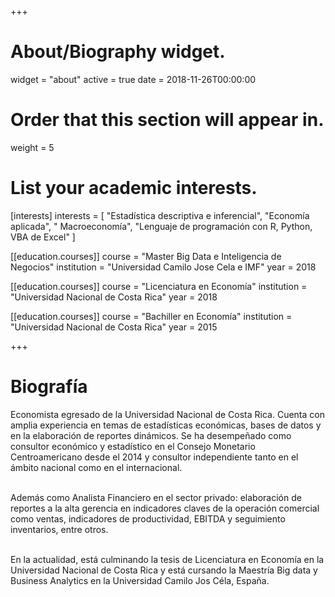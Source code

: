 +++
# About/Biography widget.
widget = "about"
active = true
date = 2018-11-26T00:00:00

# Order that this section will appear in.
weight = 5

# List your academic interests.
[interests]
  interests = [
    "Estadística descriptiva e inferencial",
    "Economía aplicada",
    " Macroeconomía",
	"Lenguaje de programación con R, Python, VBA de Excel"
  ]

[[education.courses]]
  course = "Master Big Data e Inteligencia de Negocios"
  institution = "Universidad Camilo Jose Cela e IMF"
  year = 2018

[[education.courses]]
  course = "Licenciatura en Economía"
  institution = "Universidad Nacional de Costa Rica"
  year = 2018

[[education.courses]]
  course = "Bachiller en Economía"
  institution = "Universidad Nacional de Costa Rica"
  year = 2015
 
+++

# Biografía

Economista egresado de la Universidad Nacional de Costa Rica. Cuenta con amplia experiencia en temas de estadísticas económicas, bases de datos y en la elaboración de reportes dinámicos. Se ha desempeñado como consultor económico y estadístico en el Consejo Monetario Centroamericano desde el 2014 y consultor independiente tanto en el ámbito nacional como en el internacional.<br><br>

Además como Analista Financiero en el sector privado: elaboración de reportes a la alta gerencia en indicadores claves de la operación comercial como ventas, indicadores de productividad, EBITDA y seguimiento inventarios, entre otros.<br><br>

En la actualidad, está culminando la tesis de Licenciatura en Economía en la Universidad Nacional de Costa Rica y está cursando la Maestría Big data y Business Analytics en la Universidad Camilo Jos Céla, España.</p>